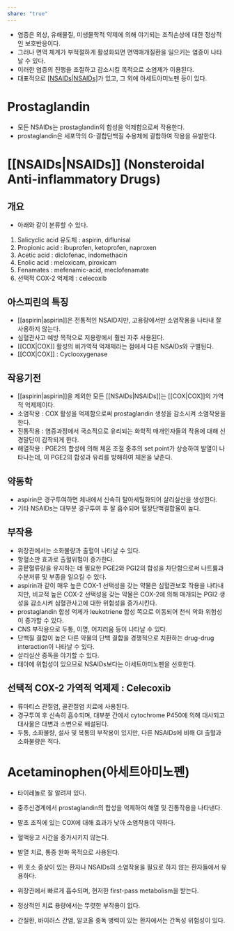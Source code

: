 ```yaml
---
share: "true"
---
```

- 염증은 외상, 유해물질, 미생물학적 약제에 의해 야기되는 조직손상에 대한 정상적인 보호반응이다.
- 그러나 면역 체계가 부적절하게 활성화되면 면역매개질환을 일으키는 염증이 나타날 수 있다.
- 이러한 염증의 진행을 조절하고 감소시킬 목적으로 소염제가 이용된다.
- 대표적으로 [[NSAIDs|NSAIDs]](비스테로이드소염제)가 있고, 그 외에 아세트아미노펜 등이 있다.

# Prostaglandin

- 모든 NSAIDs는 prostaglandin의 합성을 억제함으로써 작용한다. 
- prostaglandin은 세포막의 G-결합단백질 수용체에 결합하여 작용을 유발한다.

# [[NSAIDs|NSAIDs]] (Nonsteroidal Anti-inflammatory Drugs)

## 개요

- 아래와 같이 분류할 수 있다.
1) Salicyclic acid 유도체 : aspirin, diflunisal
2) Propionic acid : ibuprofen, ketoprofen, naproxen
3) Acetic acid : diclofenac, indomethacin
4) Enolic acid : meloxicam, piroxicam
5) Fenamates : mefenamic-acid, meclofenamate
6) 선택적 COX-2 억제제 : celecoxib

## 아스피린의 특징

- [[aspirin|aspirin]]은 전통적인 NSAID지만, 고용량에서만 소염작용을 나타내 잘 사용하지 않는다.
- 심혈관사고 예방 목적으로 저용량에서 훨씬 자주 사용된다.
- [[COX|COX]] 활성의 비가역적 억제제라는 점에서 다른 NSAIDs와 구별된다.
- [[COX|COX]] : Cyclooxygenase

## 작용기전

- [[aspirin|aspirin]]을 제외한 모든 [[NSAIDs|NSAIDs]]는 [[COX|COX]]의 가역적 억제제이다.
- 소염작용 : COX 활성을 억제함으로써 prostaglandin 생성을 감소시켜 소염작용을 한다.
- 진통작용 : 염증과정에서 국소적으로 유리되는 화학적 매개인자들의 작용에 대해 신경말단이 감작되게 한다.
- 해열작용 : PGE2의 합성에 의해 체온 조절 중추의 set point가 상승하여 발열이 나타나는데, 이 PGE2의 합성과 유리를 방해하여 체온을 낮춘다.

## 약동학

- aspirin은 경구투여하면 체내에서 신속히 탈아세틸화되어 살리실산을 생성한다.
- 기타 NSAIDs는 대부분 경구투여 후 잘 흡수되며 혈장단백결합율이 높다.

## 부작용

- 위장관에서는 소화불량과 출혈이 나타날 수 있다.
- 항혈소판 효과로 출혈위험이 증가한다.
- 콩팥혈류량을 유지하는 데 필요한 PGE2와 PGI2의 합성을 차단함으로써 나트륨과 수분저류 및 부종을 일으킬 수 있다.
- aspirin과 같이 매우 높은 COX-1 선택성을 갖는 약물은 심혈관보호 작용을 나타내지만, 비교적 높은 COX-2 선택성을 갖는 약물은 COX-2에 의해 매개되는 PGI2 생성을 감소시켜 심혈관사고에 대한 위험성을 증가시킨다.
- prostaglandin 합성 억제가 leukotriene 합성 쪽으로 이동되어 천식 악화 위험성이 증가할 수 있다.
- CNS 부작용으로 두통, 이명, 어지러움 등이 나타날 수 있다.
- 단백질 결합이 높은 다른 약물의 단백 결합을 경쟁적으로 치환하는 drug-drug interaction이 나타날 수 있다.
- 살리실산 중독을 야기할 수 있다.
- 태아에 위험성이 있으므로 NSAIDs보다는 아세트아미노펜을 선호한다.

## 선택적 COX-2 가역적 억제제 : Celecoxib

- 류마티스 관절염, 골관절염 치료에 사용된다.
- 경구투여 후 신속히 흡수되며, 대부분 간에서 cytochrome P450에 의해 대사되고 대사물은 대변과 소변으로 배설된다.
- 두통, 소화불량, 설사 및 복통의 부작용이 있지만, 다른 NSAIDs에 비해 GI 출혈과 소화불량은 적다.

# Acetaminophen(아세트아미노펜)

- 타이레놀로 잘 알려져 있다.
- 중추신경계에서 prostaglandin의 합성을 억제하여 해열 및 진통작용을 나타낸다.
- 말초 조직에 있는 COX에 대해 효과가 낮아 소염작용이 약하다.
- 혈액응고 시간을 증가시키지 않는다.

- 발열 치료, 통증 완화 목적으로 사용된다.
- 위 호소 증상이 있는 환자나 NSAIDs의 소염작용을 필요로 하지 않는 환자들에서 유용하다.

- 위장관에서 빠르게 흡수되며, 현저한 first-pass metabolism을 받는다.

- 정상적인 치료 용량에서는 뚜렷한 부작용이 없다.
- 간질환, 바이러스 간염, 알코올 중독 병력이 있는 환자에서는 간독성 위험성이 있다.